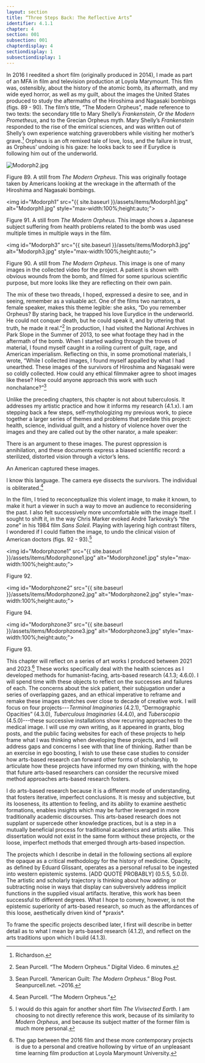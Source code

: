 ```yaml
---
layout: section
title: “Three Steps Back: The Reflective Arts”
identifier: 4.1.1
chapter: 4
section: 001
subsection: 001
chapterdisplay: 4
sectiondisplay: 1
subsectiondisplay: 1
---
```


In 2016 I reedited a short film (originally produced in 2014), I made as part of an MFA in film and television production at Loyola Marymount. This film was, ostensibly, about the history of the atomic bomb, its aftermath, and my wide eyed horror, as well as my guilt, about the images the United States produced to study the aftermaths of the Hiroshima and Nagasaki bombings (figs. 89 - 90). The film’s title, “The Modern Orpheus”, made reference to two texts: the secondary title to Mary Shelly’s *Frankenstein*, *Or the Modern Prometheus*, and to the Grecian Orpheus myth. Mary Shelly’s *Frankenstein* responded to the rise of the emirical sciences, and was written out of Shelly’s own experience watching graverobbers while visiting her mother’s grave.[^fn1] Orpheus is an oft remixed tale of love, loss, and the failure in trust, as Orpheus’ undoing is his gaze: he looks back to see if Eurydice is following him out of the underworld. 

<img id="Modorph2" src="{{ site.baseurl }}/assets/items/Modorph2.jpg" alt="Modorph2.jpg" style="max-width:100%;height:auto;">

Figure 89. A still from *The Modern Orpheus*. This was originally footage taken by Americans looking at the wreckage in the aftermath of the Hiroshima and Nagasaki bombings.


<img id="Modorph1” src="{{ site.baseurl }}/assets/items/Modorph1.jpg" alt="Modorph1.jpg" style="max-width:100%;height:auto;">


Figure 91. A still from *The Modern Orpheus*. This image shows a Japanese subject suffering from health problems related to the bomb was used multiple times in multiple ways in the film.

<img id="Modorph3” src="{{ site.baseurl }}/assets/items/Modorph3.jpg" alt="Modorph3.jpg" style="max-width:100%;height:auto;">

Figure 90. A still from *The Modern Orpheus*. This image is one of many images in the collected video for the project. A patient is shown with obvious wounds from the bomb, and filmed for some spurious scientific purpose, but more looks like they are reflecting on their own pain.

The mix of these two threads, I hoped, expressed a desire to see, and in seeing, remember as a valuable act. One of the films two narrators, a female speaker, makes this theme legible: she asks, “Do you remember Orpheus? By staring back, he trapped his love Eurydice in the underworld. He could not conquer death, but he could speak it, and by uttering that truth, he made it real.”[^fn2] In production, I had visited the National Archives in Park Slope in the Summer of 2013, to see what footage they had in the aftermath of the bomb. When I started wading through the troves of material, I found myself caught in a roiling current of guilt, rage, and American imperialism. Reflecting on this, in some promotional materials, I wrote,  “While I collected images, I found myself appalled by what I had unearthed. These images of the survivors of Hiroshima and Nagasaki were so coldly collected. How could any ethical filmmaker agree to shoot images like these? How could anyone approach this work with such nonchalance?”[^fn3]

Unlike the preceding chapters, this chapter is not about tuberculosis. It addresses my artistic practice and how it informs my research (4.1.x). I am stepping back a few steps, self-mythologizing my previous work, to piece together a larger series of themes and problems that predate this project: health, science, individual guilt, and a history of violence hover over the images  and they are called out by the other narator, a male speaker: 

There is an argument to these images. The purest oppression is annihilation, and these documents express a biased scientific record: a sterilized, distorted vision through a victor’s lens. 

An American captured these images.

I know this language. The camera eye dissects the survivors. The individual is obliterated.[^fn4] 

In the film, I tried to reconceptualize this violent image, to make it known, to make it hurt a viewer in such a way to move an audience to reconsidering the past. I also felt successively more uncomfortable with the image itself. I sought to shift it, in the way Chris Marker evoked André Tarkovsky’s “the zone” in his 1984 film *Sans Soleil*. Playing with layering high contrast filters, I wondered if I could flatten the image, to undo the clinical vision of American doctors (figs. 92 - 93).[^fn5]

<img id="Modorphzone1” src="{{ site.baseurl }}/assets/items/Modorphzone1.jpg" alt="Modorphzone1.jpg" style="max-width:100%;height:auto;”>

Figure 92.

<img id="Modorphzone2” src="{{ site.baseurl }}/assets/items/Modorphzone2.jpg" alt="Modorphzone2.jpg" style="max-width:100%;height:auto;">

Figure 94.

<img id="Modorphzone3” src="{{ site.baseurl }}/assets/items/Modorphzone3.jpg" alt="Modorphzone3.jpg" style="max-width:100%;height:auto;">

Figure 93. 

This chapter will reflect on a series of art works I produced between 2021 and 2023.[^fn6] These works specifically deal with the health sciences as I developed methods for humanist-facing, arts-based research (4.1.3; 4.6.0). I will spend time with these objects to reflect on the successes and failures of each. The concerns about the sick patient, their subjugation under a series of overlapping gazes, and an ethical imperative to reframe and remake these images stretches over close to decade of creative work. I will focus on four projects---*Terminal Imaginaries* (4.2.1), “Dermographic Opacities” (4.3.0),  *Tuberculous Imaginaries* (4.4.0), and *Tuberscopia* (4.5.0)---these successive installations show recurring approaches to the medical image. I will use my own writing, as it appeared in grants, blog posts, and the public facing websites for each of these projects to help frame what I was thinking when developing these projects, and I will address gaps and concerns I see with that line of thinking. Rather than be an exercise in ego boosting, I wish to use these case studies to consider how arts-based research can forward other forms of scholarship, to articulate how these projects have informed my own thinking, with the hope that future arts-based researchers can consider the recursive mixed method approaches arts-based research fosters.

I do arts-based research because it is a different mode of understanding, that fosters iterative, imperfect conclusions. It is messy and subjective, but its looseness, its attention to feeling, and its ability to examine aesthetic formations, enables insights which may be further leveraged in more traditionally academic discourses. This arts-based research does not supplant or supercede other knowledge practices, but is a step in a mutually beneficial process for traditional academics and artists alike. This dissertation would not exist in the same form without these projects, or the loose, imperfect methods that emerged through arts-based inspection.

The projects which I describe in detail in the following sections all explore the opaque as a critical methodology for the history of medicine. Opacity, as defined by Eduard Glissant, operates as a personal refusal to be ingested into western epistemic systems. [ADD QUOTE PROBABLY] (0.5.5, 5.0.0). The artistic and scholarly trajectory is thinking about how adding or subtracting noise in ways that display can subversively address implicit functions in the supplied visual artifacts. Iterative, this work has been successful to different degrees. What I hope to convey, however, is not the epistemic superiority of arts-based research, so much as the affordances of this loose, aesthetically driven kind of \*praxis\*.

To frame the specific projects described later, I first will describe in better detail as to what I mean by arts-based research (4.1.2), and reflect on the arts traditions upon which I build (4.1.3).	

[^fn1]: Richardson.

[^fn2]: Sean Purcell. “The Modern Orpheus.” Digital Video. 6 minutes.

[^fn3]: Sean Purcell. “American Guilt: *The Modern Orpheus*.” Blog Post. Seanpurcell.net. ~2016.

[^fn4]: Sean Purcell. “The Modern Orpheus.”

[^fn5]: I would do this again for another short film *The Vivisected Earth.* I am choosing to not directly reference this work, because of its similarity to *Modern Orpheus*, and because its subject matter of the former film is much more personal.

[^fn6]: The gap between the 2016 film and these more contemporary projects is due to a personal and creative hollowing by virtue of an unpleasant time learning film production at Loyola Marymount University.